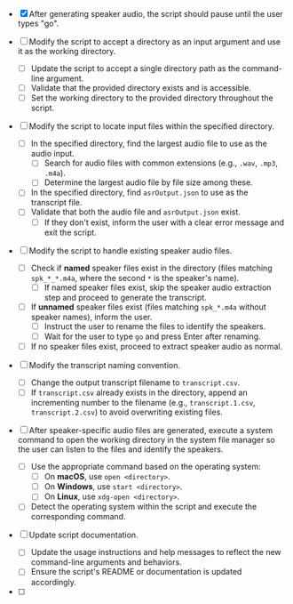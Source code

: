 - [x] After generating speaker audio, the script should pause until the user types "go".

- [ ] Modify the script to accept a directory as an input argument and use it as the working directory.

  - [ ] Update the script to accept a single directory path as the command-line argument.
  - [ ] Validate that the provided directory exists and is accessible.
  - [ ] Set the working directory to the provided directory throughout the script.

- [ ] Modify the script to locate input files within the specified directory.

  - [ ] In the specified directory, find the largest audio file to use as the audio input.
    - [ ] Search for audio files with common extensions (e.g., `.wav`, `.mp3`, `.m4a`).
    - [ ] Determine the largest audio file by file size among these.
  - [ ] In the specified directory, find `asrOutput.json` to use as the transcript file.
  - [ ] Validate that both the audio file and `asrOutput.json` exist.
    - [ ] If they don't exist, inform the user with a clear error message and exit the script.

- [ ] Modify the script to handle existing speaker audio files.

  - [ ] Check if **named** speaker files exist in the directory (files matching `spk_*_*.m4a`, where the second `*` is the speaker's name).
    - [ ] If named speaker files exist, skip the speaker audio extraction step and proceed to generate the transcript.
  - [ ] If **unnamed** speaker files exist (files matching `spk_*.m4a` without speaker names), inform the user.
    - [ ] Instruct the user to rename the files to identify the speakers.
    - [ ] Wait for the user to type `go` and press Enter after renaming.
  - [ ] If no speaker files exist, proceed to extract speaker audio as normal.

- [ ] Modify the transcript naming convention.

  - [ ] Change the output transcript filename to `transcript.csv`.
  - [ ] If `transcript.csv` already exists in the directory, append an incrementing number to the filename (e.g., `transcript.1.csv`, `transcript.2.csv`) to avoid overwriting existing files.

- [ ] After speaker-specific audio files are generated, execute a system command to open the working directory in the
      system file manager so the user can listen to the files and identify the speakers.

  - [ ] Use the appropriate command based on the operating system:
    - [ ] On **macOS**, use `open <directory>`.
    - [ ] On **Windows**, use `start <directory>`.
    - [ ] On **Linux**, use `xdg-open <directory>`.
  - [ ] Detect the operating system within the script and execute the corresponding command.
  
- [ ] Update script documentation.

  - [ ] Update the usage instructions and help messages to reflect the new command-line arguments and behaviors.
  - [ ] Ensure the script's README or documentation is updated accordingly.

- [ ] 

